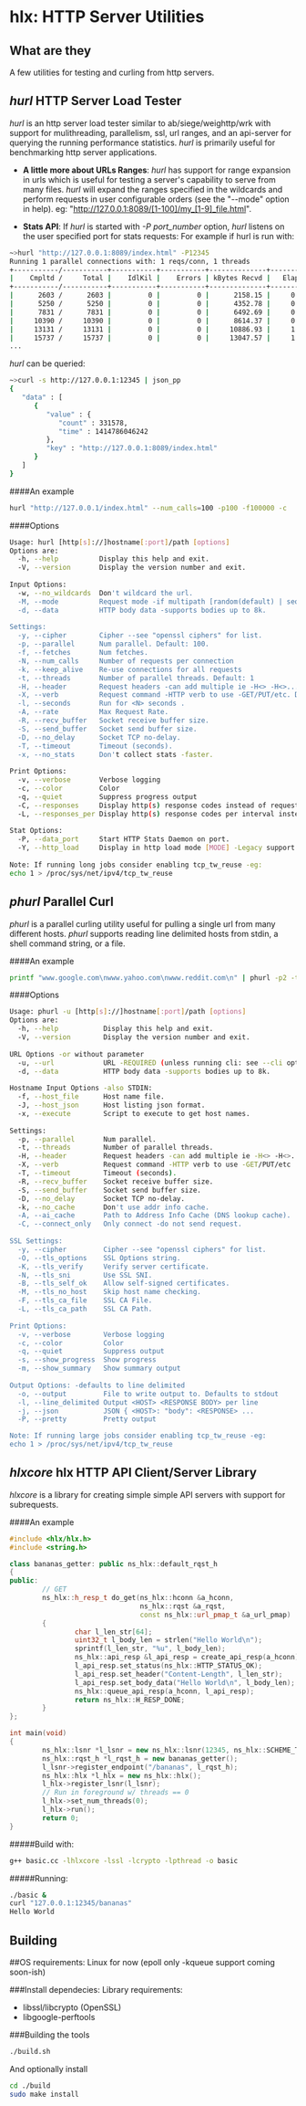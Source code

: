   hlx: HTTP Server Utilities
=========

## What are they
A few utilities for testing and curling from http servers.

## *hurl* HTTP Server Load Tester
*hurl* is an http server load tester similar to ab/siege/weighttp/wrk with support for mulithreading, parallelism, ssl, url ranges, and an api-server for querying the running performance statistics.  *hurl* is primarily useful for benchmarking http server applications.

* **A little more about URLs Ranges**:
*hurl* has support for range expansion in urls which is useful for testing a server's capability to serve from many files. *hurl* will expand the ranges specified in the wildcards and perform requests in user configurable orders (see the "--mode" option in help).
eg: "http://127.0.0.1:8089/[1-100]/my_[1-9]_file.html".

* **Stats API**:
If  *hurl* is started with *-P port_number* option,  *hurl* listens on the user specified port for stats requests:
For example if hurl is run with:
```bash
~>hurl "http://127.0.0.1:8089/index.html" -P12345
Running 1 parallel connections with: 1 reqs/conn, 1 threads
+-----------/-----------+-----------+-----------+--------------+-----------+-------------+-----------+
|    Cmpltd /     Total |    IdlKil |    Errors | kBytes Recvd |   Elapsed |       Req/s |      MB/s |
+-----------/-----------+-----------+-----------+--------------+-----------+-------------+-----------+
|      2603 /      2603 |         0 |         0 |      2158.15 |     0.20s |       0.00s |     0.00s |
|      5250 /      5250 |         0 |         0 |      4352.78 |     0.40s |   13235.00s |    10.72s |
|      7831 /      7831 |         0 |         0 |      6492.69 |     0.60s |   12905.00s |    10.45s |
|     10390 /     10390 |         0 |         0 |      8614.37 |     0.80s |   12795.00s |    10.36s |
|     13131 /     13131 |         0 |         0 |     10886.93 |     1.00s |   13705.00s |    11.10s |
|     15737 /     15737 |         0 |         0 |     13047.57 |     1.20s |   13030.00s |    10.55s |
...
```
*hurl* can be queried:
```bash
~>curl -s http://127.0.0.1:12345 | json_pp
{
   "data" : [
      {
         "value" : {
            "count" : 331578,
            "time" : 1414786046242
         },
         "key" : "http://127.0.0.1:8089/index.html"
      }
   ]
}
```

####An example
```bash
hurl "http://127.0.0.1/index.html" --num_calls=100 -p100 -f100000 -c
```

####Options
```bash
Usage: hurl [http[s]://]hostname[:port]/path [options]
Options are:
  -h, --help          Display this help and exit.
  -V, --version       Display the version number and exit.
  
Input Options:
  -w, --no_wildcards  Don't wildcard the url.
  -M, --mode          Request mode -if multipath [random(default) | sequential].
  -d, --data          HTTP body data -supports bodies up to 8k.
  
Settings:
  -y, --cipher        Cipher --see "openssl ciphers" for list.
  -p, --parallel      Num parallel. Default: 100.
  -f, --fetches       Num fetches.
  -N, --num_calls     Number of requests per connection
  -k, --keep_alive    Re-use connections for all requests
  -t, --threads       Number of parallel threads. Default: 1
  -H, --header        Request headers -can add multiple ie -H<> -H<>...
  -X, --verb          Request command -HTTP verb to use -GET/PUT/etc. Default GET
  -l, --seconds       Run for <N> seconds .
  -A, --rate          Max Request Rate.
  -R, --recv_buffer   Socket receive buffer size.
  -S, --send_buffer   Socket send buffer size.
  -D, --no_delay      Socket TCP no-delay.
  -T, --timeout       Timeout (seconds).
  -x, --no_stats      Don't collect stats -faster.
  
Print Options:
  -v, --verbose       Verbose logging
  -c, --color         Color
  -q, --quiet         Suppress progress output
  -C, --responses     Display http(s) response codes instead of request statistics
  -L, --responses_per Display http(s) response codes per interval instead of request statistics
  
Stat Options:
  -P, --data_port     Start HTTP Stats Daemon on port.
  -Y, --http_load     Display in http load mode [MODE] -Legacy support
  
Note: If running long jobs consider enabling tcp_tw_reuse -eg:
echo 1 > /proc/sys/net/ipv4/tcp_tw_reuse
```
## *phurl* Parallel Curl
*phurl* is a parallel curling utility useful for pulling a single url from many different hosts. *phurl* supports reading line delimited hosts from stdin, a shell command string, or a file.

####An example
```bash
printf "www.google.com\nwww.yahoo.com\nwww.reddit.com\n" | phurl -p2 -t3 -u"https://bloop.com/" -s -c -T5
```

####Options
```bash
Usage: phurl -u [http[s]://]hostname[:port]/path [options]
Options are:
  -h, --help           Display this help and exit.
  -V, --version        Display the version number and exit.
  
URL Options -or without parameter
  -u, --url            URL -REQUIRED (unless running cli: see --cli option).
  -d, --data           HTTP body data -supports bodies up to 8k.
  
Hostname Input Options -also STDIN:
  -f, --host_file      Host name file.
  -J, --host_json      Host listing json format.
  -x, --execute        Script to execute to get host names.
  
Settings:
  -p, --parallel       Num parallel.
  -t, --threads        Number of parallel threads.
  -H, --header         Request headers -can add multiple ie -H<> -H<>...
  -X, --verb           Request command -HTTP verb to use -GET/PUT/etc
  -T, --timeout        Timeout (seconds).
  -R, --recv_buffer    Socket receive buffer size.
  -S, --send_buffer    Socket send buffer size.
  -D, --no_delay       Socket TCP no-delay.
  -k, --no_cache       Don't use addr info cache.
  -A, --ai_cache       Path to Address Info Cache (DNS lookup cache).
  -C, --connect_only   Only connect -do not send request.
  
SSL Settings:
  -y, --cipher         Cipher --see "openssl ciphers" for list.
  -O, --tls_options    SSL Options string.
  -K, --tls_verify     Verify server certificate.
  -N, --tls_sni        Use SSL SNI.
  -B, --tls_self_ok    Allow self-signed certificates.
  -M, --tls_no_host    Skip host name checking.
  -F, --tls_ca_file    SSL CA File.
  -L, --tls_ca_path    SSL CA Path.
  
Print Options:
  -v, --verbose        Verbose logging
  -c, --color          Color
  -q, --quiet          Suppress output
  -s, --show_progress  Show progress
  -m, --show_summary   Show summary output
  
Output Options: -defaults to line delimited
  -o, --output         File to write output to. Defaults to stdout
  -l, --line_delimited Output <HOST> <RESPONSE BODY> per line
  -j, --json           JSON { <HOST>: "body": <RESPONSE> ...
  -P, --pretty         Pretty output

Note: If running large jobs consider enabling tcp_tw_reuse -eg:
echo 1 > /proc/sys/net/ipv4/tcp_tw_reuse
```

## *hlxcore* hlx HTTP API Client/Server Library
*hlxcore* is a library for creating simple simple API servers with support for subrequests.

####An example
```cpp
#include <hlx/hlx.h>
#include <string.h>

class bananas_getter: public ns_hlx::default_rqst_h
{
public:
        // GET
        ns_hlx::h_resp_t do_get(ns_hlx::hconn &a_hconn,
                                ns_hlx::rqst &a_rqst,
                                const ns_hlx::url_pmap_t &a_url_pmap)
        {
                char l_len_str[64];
                uint32_t l_body_len = strlen("Hello World\n");
                sprintf(l_len_str, "%u", l_body_len);
                ns_hlx::api_resp &l_api_resp = create_api_resp(a_hconn);
                l_api_resp.set_status(ns_hlx::HTTP_STATUS_OK);
                l_api_resp.set_header("Content-Length", l_len_str);
                l_api_resp.set_body_data("Hello World\n", l_body_len);
                ns_hlx::queue_api_resp(a_hconn, l_api_resp);
                return ns_hlx::H_RESP_DONE;
        }
};

int main(void)
{
        ns_hlx::lsnr *l_lsnr = new ns_hlx::lsnr(12345, ns_hlx::SCHEME_TCP);
        ns_hlx::rqst_h *l_rqst_h = new bananas_getter();
        l_lsnr->register_endpoint("/bananas", l_rqst_h);
        ns_hlx::hlx *l_hlx = new ns_hlx::hlx();
        l_hlx->register_lsnr(l_lsnr);
        // Run in foreground w/ threads == 0
        l_hlx->set_num_threads(0);
        l_hlx->run();
        return 0;
}
```
#####Build with:
```bash
g++ basic.cc -lhlxcore -lssl -lcrypto -lpthread -o basic
```
#####Running:
```bash
./basic &
curl "127.0.0.1:12345/bananas"
Hello World
```

## Building

##OS requirements:
Linux for now (epoll only -kqueue support coming soon-ish)

###Install dependecies:
Library requirements:
* libssl/libcrypto (OpenSSL)
* libgoogle-perftools

###Building the tools
```bash
./build.sh
```

And optionally install
```bash
cd ./build
sudo make install
```
